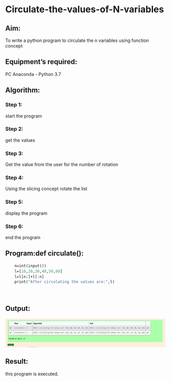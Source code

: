 # Circulate-the-values-of-N-variables
## Aim:
To write a python program to circulate the n variables using function concept
## Equipment’s required:
PC
Anaconda - Python 3.7
## Algorithm: 
### Step 1:
start the program 
### Step 2: 
get the values
### Step 3: 
Get the value from the user for the number of rotation
### Step 4: 
Using the slicing concept rotate the list 
### Step 5:
display the program
### Step 6:
end the program
## Program:def circulate():
```def circulate():
    n=int(input())
    l=[10,20,30,40,50,60]
    l=l[n:]+l[:n]
    print("After circulating the values are:",l)
    
    
```
## Output:
![ouput](./CIRCULATE.PNG)

## Result:
this program is executed.
